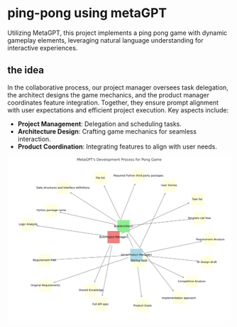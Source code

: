 # ping-pong using metaGPT

Utilizing MetaGPT, this project implements a ping pong game with dynamic gameplay elements, leveraging natural language understanding for interactive experiences.

## the idea
In the collaborative process, our project manager oversees task delegation, the architect designs the game mechanics, and the product manager coordinates feature integration. Together, they ensure prompt alignment with user expectations and efficient project execution. Key aspects include:

- **Project Management**: Delegation and scheduling tasks.
- **Architecture Design**: Crafting game mechanics for seamless interaction.
- **Product Coordination**: Integrating features to align with user needs.

![the roadmap](image.png)